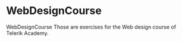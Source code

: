 WebDesignCourse
============

WebDesignCourse
Those are exercises for the Web design course of Telerik Academy.